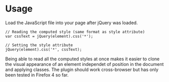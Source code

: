 Usage
=====

Load the JavaScript file into your page after jQuery was loaded.

    // Reading the computed style (same format as style attribute)
    var cssText = jQuery(element).css('*');
    
    // Setting the style attribute
    jQuery(element).css('*', cssText);

Being able to read all the computed styles at once makes it easier to clone the visual appearance of an element independet of position in the document and applying classes. The plugin should work cross-browser but has only been tested in Firefox 4 so far.
